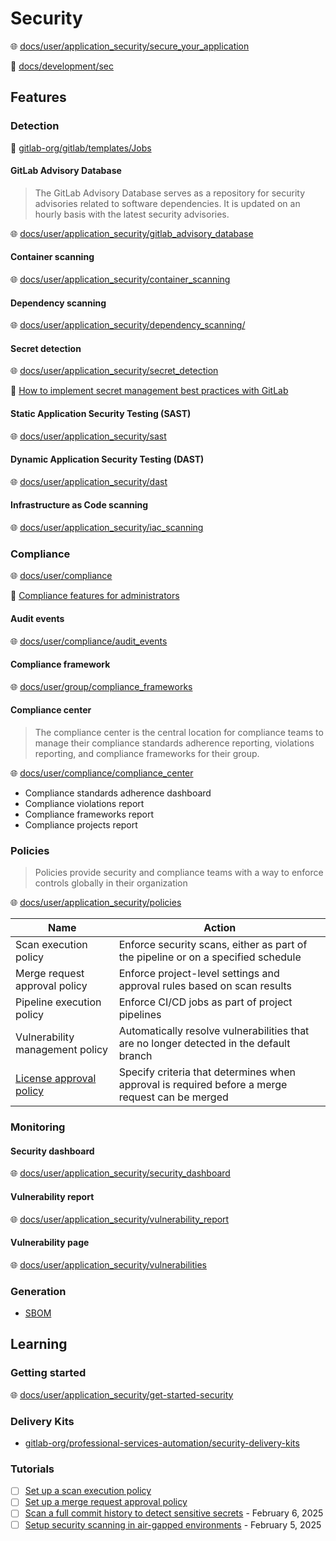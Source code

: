 # Security

🌐 [docs/user/application_security/secure_your_application](https://docs.gitlab.com/user/application_security/secure_your_application/)

📝 [docs/development/sec](https://docs.gitlab.com/development/sec/)

## Features

### Detection

📝 [gitlab-org/gitlab/templates/Jobs](https://gitlab.com/gitlab-org/gitlab/-/tree/master/lib/gitlab/ci/templates/Jobs)

#### GitLab Advisory Database

> The GitLab Advisory Database serves as a repository for security advisories related to software dependencies.
> It is updated on an hourly basis with the latest security advisories.

🌐 [docs/user/application_security/gitlab_advisory_database](https://docs.gitlab.com/user/application_security/gitlab_advisory_database/)

#### Container scanning

🌐 [docs/user/application_security/container_scanning](https://docs.gitlab.com/user/application_security/container_scanning/)

#### Dependency scanning

🌐 [docs/user/application_security/dependency_scanning/](https://docs.gitlab.com/user/application_security/dependency_scanning/)

#### Secret detection

🌐 [docs/user/application_security/secret_detection](https://docs.gitlab.com/user/application_security/secret_detection/)

📝 [How to implement secret management best practices with GitLab](https://about.gitlab.com/the-source/security/how-to-implement-secret-management-best-practices-with-gitlab/)

#### Static Application Security Testing (SAST)

🌐 [docs/user/application_security/sast](https://docs.gitlab.com/user/application_security/sast/)

#### Dynamic Application Security Testing (DAST)

🌐 [docs/user/application_security/dast](https://docs.gitlab.com/user/application_security/dast/)

#### Infrastructure as Code scanning

🌐 [docs/user/application_security/iac_scanning](https://docs.gitlab.com/user/application_security/iac_scanning/)

### Compliance

🌐 [docs/user/compliance](https://docs.gitlab.com/user/compliance/)

📝 [Compliance features for administrators](https://docs.gitlab.com/administration/compliance/compliance_features/)

#### Audit events

🌐 [docs/user/compliance/audit_events](https://docs.gitlab.com/user/compliance/audit_events/)

#### Compliance framework

🌐 [docs/user/group/compliance_frameworks](https://docs.gitlab.com/user/group/compliance_frameworks/)

#### Compliance center

> The compliance center is the central location for compliance teams to manage their compliance standards adherence reporting, violations reporting, and compliance frameworks for their group.

🌐 [docs/user/compliance/compliance_center](https://docs.gitlab.com/user/compliance/compliance_center/)

- Compliance standards adherence dashboard
- Compliance violations report
- Compliance frameworks report
- Compliance projects report

### Policies

> Policies provide security and compliance teams with a way to enforce controls globally in their organization

🌐 [docs/user/application_security/policies](https://docs.gitlab.com/user/application_security/policies/)

Name                                                                                                 | Action
-----------------------------------------------------------------------------------------------------|------------------------------------------------------------------------------------------------
Scan execution policy                                                                                | Enforce security scans, either as part of the pipeline or on a specified schedule
Merge request approval policy                                                                        | Enforce project-level settings and approval rules based on scan results
Pipeline execution policy                                                                            | Enforce CI/CD jobs as part of project pipelines
Vulnerability management policy                                                                      | Automatically resolve vulnerabilities that are no longer detected in the default branch
[License approval policy](https://docs.gitlab.com/user/compliance/license_approval_policies/) | Specify criteria that determines when approval is required before a merge request can be merged

### Monitoring

#### Security dashboard

🌐 [docs/user/application_security/security_dashboard](https://docs.gitlab.com/user/application_security/security_dashboard/)

#### Vulnerability report

🌐 [docs/user/application_security/vulnerability_report](https://docs.gitlab.com/user/application_security/vulnerability_report/)

#### Vulnerability page

🌐 [docs/user/application_security/vulnerabilities](https://docs.gitlab.com/user/application_security/vulnerabilities/)

### Generation

- [SBOM](sbom.md)

## Learning

### Getting started

🌐 [docs/user/application_security/get-started-security](https://docs.gitlab.com/user/application_security/get-started-security/)

### Delivery Kits

- [gitlab-org/professional-services-automation/security-delivery-kits](https://gitlab.com/gitlab-org/professional-services-automation/delivery-kits/security-delivery-kits/security-delivery-kit)

### Tutorials

- [ ] [Set up a scan execution policy](https://docs.gitlab.com/tutorials/scan_execution_policy/)
- [ ] [Set up a merge request approval policy](https://docs.gitlab.com/tutorials/scan_result_policy/)
- [ ] [Scan a full commit history to detect sensitive secrets](https://about.gitlab.com/blog/2025/02/06/how-to-scan-a-full-commit-history-to-detect-sensitive-secrets/) - February 6, 2025
- [ ] [Setup security scanning in air-gapped environments](https://about.gitlab.com/blog/2025/02/05/tutorial-security-scanning-in-air-gapped-environments/) - February 5, 2025
